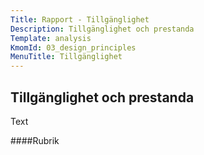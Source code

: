 ```yaml
---
Title: Rapport - Tillgänglighet
Description: Tillgänglighet och prestanda
Template: analysis
KmomId: 03_design_principles
MenuTitle: Tillgänglighet
---
```


Tillgänglighet och prestanda
-------------------

Text

####Rubrik
